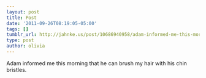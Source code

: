 ```yaml
---
layout: post
title: Post
date: '2011-09-26T08:19:05-05:00'
tags: []
tumblr_url: http://jahnke.us/post/10686940958/adam-informed-me-this-morning-that-he-can-brush-my
type: post
author: olivia
---
```


Adam informed me this morning that he can brush my hair with his chin bristles. 
